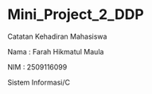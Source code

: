 # Mini_Project_2_DDP
Catatan Kehadiran Mahasiswa 
  
  Nama : Farah Hikmatul Maula
  
  NIM  : 2509116099
  
  Sistem Informasi/C

